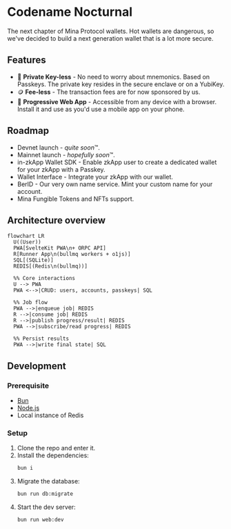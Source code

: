 # Codename Nocturnal

The next chapter of Mina Protocol wallets. Hot wallets are dangerous, so we've decided to build a next generation wallet that is a lot more secure.

## Features

- 🔑 **Private Key-less** - No need to worry about mnemonics. Based on Passkeys. The private key resides in the secure enclave or on a YubiKey.
- 🪙 **Fee-less** - The transaction fees are for now sponsored by us.
- 📱 **Progressive Web App** - Accessible from any device with a browser. Install it and use as you'd use a mobile app on your phone.

## Roadmap

- Devnet launch - *quite soon*™.
- Mainnet launch - *hopefully soon*™.
- in-zkApp Wallet SDK - Enable zkApp user to create a dedicated wallet for your zkApp with a Passkey.
- Wallet Interface - Integrate your zkApp with our wallet.
- BerID - Our very own name service. Mint your custom name for your account.
- Mina Fungible Tokens and NFTs support.

## Architecture overview

```mermaid
flowchart LR
  U((User))
  PWA[SvelteKit PWA\n+ ORPC API]
  R[Runner App\n(bullmq workers + o1js)]
  SQL[(SQLite)]
  REDIS[(Redis\n(bullmq))]

  %% Core interactions
  U --> PWA
  PWA <-->|CRUD: users, accounts, passkeys| SQL

  %% Job flow
  PWA -->|enqueue job| REDIS
  R -->|consume job| REDIS
  R -->|publish progress/result| REDIS
  PWA -->|subscribe/read progress| REDIS

  %% Persist results
  PWA -->|write final state| SQL
```

## Development

### Prerequisite

- [Bun](https://bun.sh/)
- [Node.js](https://nodejs.org/)
- Local instance of Redis

### Setup

1. Clone the repo and enter it.
2. Install the dependencies:
   ```sh
   bun i
   ```
3. Migrate the database:
   ```sh
   bun run db:migrate
   ```
4. Start the dev server:
   ```sh
   bun run web:dev
   ```
